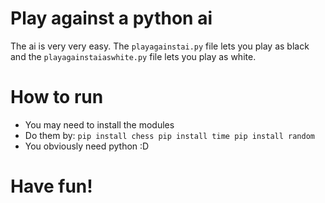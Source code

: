# Play against a python ai
The ai is very very easy. The `playagainstai.py` file lets you play as black and the `playagainstaiaswhite.py` file lets you play as white.
# How to run
- You may need to install the modules
- Do them by: `
pip install chess
pip install time
pip install random
`
- You obviously need python :D
# Have fun! 

